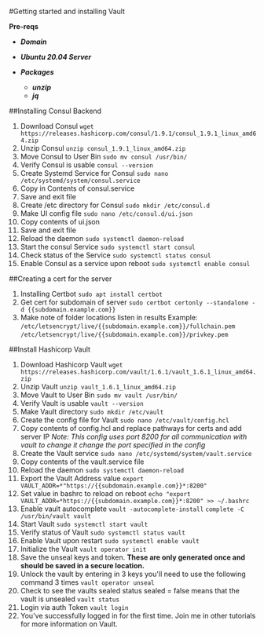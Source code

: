 #Getting started and installing Vault

**Pre-reqs**

- ***Domain*** 
- ***Ubuntu 20.04 Server***

- ***Packages***
  - ***unzip***
  - ***jq***

##Installing Consul Backend

  1. Download Consul
      `wget https://releases.hashicorp.com/consul/1.9.1/consul_1.9.1_linux_amd64.zip`
  2. Unzip Consul
      `unzip consul_1.9.1_linux_amd64.zip`
  3. Move Consul to User Bin
      `sudo mv consul /usr/bin/`
  4. Verify Consul is usable
      `consul --version`
  5. Create Systemd Service for Consul
      `sudo nano /etc/systemd/system/consul.service`
  6. Copy in Contents of consul.service
  7. Save and exit file
  8. Create /etc directory for Consul
      `sudo mkdir /etc/consul.d`
  9. Make UI config file
      `sudo nano /etc/consul.d/ui.json`
  10. Copy contents of ui.json
  11. Save and exit file
  12. Reload the daemon
        `sudo systemctl daemon-reload`
  13. Start the consul Service
        `sudo systemctl start consul`
  14. Check status of the Service
        `sudo systemctl status consul`
  15. Enable Consul as a service upon reboot
        `sudo systemctl enable consul`

##Creating a cert for the server

  1. Installing Certbot
      `sudo apt install certbot`
  2. Get cert for subdomain of server
      `sudo certbot certonly --standalone -d {{subdomain.example.com}}`
  3. Make note of folder locations listen in results
      Example: `/etc/letsencrypt/live/{{subdomain.example.com}}/fullchain.pem`
               `/etc/letsencrypt/live/{{subdomain.example.com}}/privkey.pem`


##Install Hashicorp Vault

  1. Download Hashicorp Vault
      `wget https://releases.hashicorp.com/vault/1.6.1/vault_1.6.1_linux_amd64.zip`
  2. Unzip Vault
      `unzip vault_1.6.1_linux_amd64.zip`
  3. Move Vault to User Bin
      `sudo mv vault /usr/bin/`
  4. Verify Vault is usable
      `vault --version`
  5. Make Vault directory
      `sudo mkdir /etc/vault`
  6. Create the config file for Vault
      `sudo nano /etc/vault/config.hcl`
  7. Copy contents of config.hcl and replace pathways for certs and add server IP
      *Note: This config uses port 8200 for all communication with vault to change it change the port specified in the config*
  8. Create the Vault service
      `sudo nano /etc/systemd/system/vault.service`
  9. Copy contents of the vault.service file
  10. Reload the daemon
        `sudo systemctl daemon-reload`
  11. Export the Vault Address value
        `export VAULT_ADDR=*"https://{{subdomain.example.com}}*:8200"`
  12. Set value in bashrc to reload on reboot
        `echo "export VAULT_ADDR=*https://{{subdomain.example.com}}*:8200" >> ~/.bashrc`
  13. Enable vault autocomplete
        `vault -autocomplete-install`
        `complete -C /usr/bin/vault vault`
  14. Start Vault
        `sudo systemctl start vault`
  15. Verify status of Vault
        `sudo systemctl status vault`
  16. Enable Vault upon restart
        `sudo systemctl enable vault`
  17. Initialize the Vault
        `vault operator init`
  18. Save the unseal keys and token. **These are only generated once and should be saved in a secure location.**
  19. Unlock the vault by entering in 3 keys you'll need to use the following command 3 times
        `vault operator unseal`
  20. Check to see the vaults sealed status sealed = false means that the vault is unsealed
        `vault status`
  21. Login via auth Token
        `vault login`
  22. You've successfully logged in for the first time. Join me in other tutorials for more information on Vault.